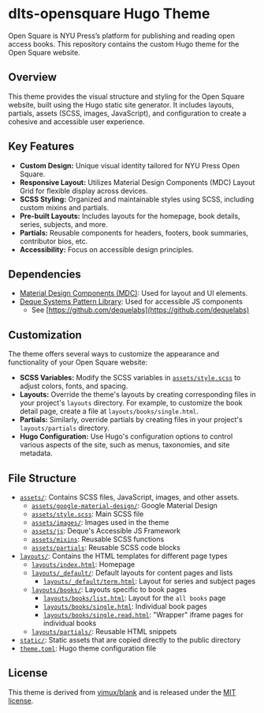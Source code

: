 # dlts-opensquare Hugo Theme

Open Square is NYU Press’s platform for publishing and reading open access books. This repository contains the custom Hugo theme for the Open Square website.

## Overview

This theme provides the visual structure and styling for the Open Square website, built using the Hugo static site generator. It includes layouts, partials, assets (SCSS, images, JavaScript), and configuration to create a cohesive and accessible user experience.

## Key Features

*   **Custom Design:**  Unique visual identity tailored for NYU Press Open Square.
*   **Responsive Layout:**  Utilizes Material Design Components (MDC) Layout Grid for flexible display across devices.
*   **SCSS Styling:**  Organized and maintainable styles using SCSS, including custom mixins and partials.
*   **Pre-built Layouts:**  Includes layouts for the homepage, book details, series, subjects, and more.
*   **Partials:** Reusable components for headers, footers, book summaries, contributor bios, etc.
*   **Accessibility:** Focus on accessible design principles.

## Dependencies

*   [Material Design Components (MDC)](https://material.io/components): Used for layout and UI elements.
*   [Deque Systems Pattern Library](https://www.npmjs.com/package/deque-pattern-library/v/3.0.1): Used for accessible JS components
    *   See [https://github.com/dequelabs](https://github.com/dequelabs)

## Customization

The theme offers several ways to customize the appearance and functionality of your Open Square website:

*   **SCSS Variables:** Modify the SCSS variables in [`assets/style.scss`](assets/style.scss) to adjust colors, fonts, and spacing.
*   **Layouts:**  Override the theme's layouts by creating corresponding files in your project's `layouts` directory.  For example, to customize the book detail page, create a file at `layouts/books/single.html`.
*   **Partials:**  Similarly, override partials by creating files in your project's `layouts/partials` directory.
*   **Hugo Configuration:**  Use Hugo's configuration options to control various aspects of the site, such as menus, taxonomies, and site metadata.

## File Structure

*   [`assets/`](assets/): Contains SCSS files, JavaScript, images, and other assets.
    *   [`assets/google-material-design/`](assets/google-material-design/): Google Material Design
    *   [`assets/style.scss`](assets/style.scss): Main SCSS file
    *   [`assets/images/`](assets/images/): Images used in the theme
    *   [`assets/js`](assets/js/): Deque's Accessible JS Framework
    *   [`assets/mixins`](assets/mixins/): Reusable SCSS functions
    *   [`assets/partials`](assets/partials/): Reusable SCSS code blocks
*   [`layouts/`](layouts/): Contains the HTML templates for different page types
    *   [`layouts/index.html`](layouts/index.html):  Homepage
    *   [`layouts/_default/`](layouts/_default/): Default layouts for content pages and lists
        *   [`layouts/_default/term.html`](layouts/_default/term.html): Layout for series and subject pages
    *   [`layouts/books/`](layouts/books/): Layouts specific to book pages
        *   [`layouts/books/list.html`](layouts/books/list.html): Layout for the `all books` page
        *   [`layouts/books/single.html`](layouts/books/single.html): Individual book pages
        *   [`layouts/books/single.read.html`](layouts/books/single.read.html): "Wrapper" iframe pages for individual books
    *   [`layouts/partials/`](layouts/partials/): Reusable HTML snippets
*   [`static/`](static/):  Static assets that are copied directly to the public directory
*   [`theme.toml`](theme.toml):  Hugo theme configuration file


## License

This theme is derived from [vimux/blank](https://github.com/vimux/blank) and is released under the [MIT license](https://github.com/vimux/blank/blob/master/LICENSE.md).
